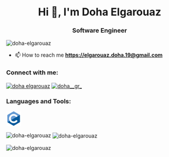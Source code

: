 

<h1 align="center">Hi 👋, I'm Doha Elgarouaz</h1>
<h3 align="center">Software Engineer</h3>

<p align="left"> <img src="https://komarev.com/ghpvc/?username=doha-elgarouaz&label=Profile%20views&color=0e75b6&style=flat" alt="doha-elgarouaz" /> </p>

- 📫 How to reach me **https://elgarouaz.doha.19@gmail.com**

<h3 align="left">Connect with me:</h3>
<p align="left">
<a href="https://linkedin.com/in/doha elgarouaz" target="blank"><img align="center" src="https://raw.githubusercontent.com/rahuldkjain/github-profile-readme-generator/master/src/images/icons/Social/linked-in-alt.svg" alt="doha elgarouaz" height="30" width="40" /></a>
<a href="https://instagram.com/doha__gr_" target="blank"><img align="center" src="https://raw.githubusercontent.com/rahuldkjain/github-profile-readme-generator/master/src/images/icons/Social/instagram.svg" alt="doha__gr_" height="30" width="40" /></a>
</p>

<h3 align="left">Languages and Tools:</h3>
<p align="left"> <a href="https://www.cprogramming.com/" target="_blank" rel="noreferrer"> <img src="https://raw.githubusercontent.com/devicons/devicon/master/icons/c/c-original.svg" alt="c" width="40" height="40"/> </a> </p>

<p><img align="left" src="https://github-readme-stats.vercel.app/api/top-langs?username=doha-elgarouaz&show_icons=true&locale=en&layout=compact" alt="doha-elgarouaz" /></p>

<p>&nbsp;<img align="center" src="https://github-readme-stats.vercel.app/api?username=doha-elgarouaz&show_icons=true&locale=en" alt="doha-elgarouaz" /></p>

<p><img align="center" src="https://github-readme-streak-stats.herokuapp.com/?user=doha-elgarouaz&" alt="doha-elgarouaz" /></p>

